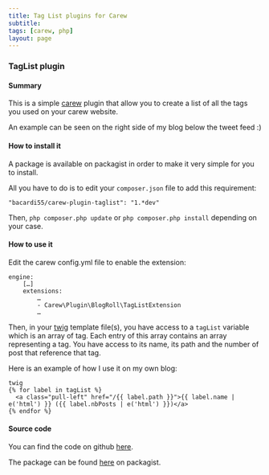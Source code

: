 ```yaml
---
title: Tag List plugins for Carew
subtitle:
tags: [carew, php]
layout: page
---
```


### TagList plugin

#### Summary
This is a simple [carew](http://carew.github.io) plugin that allow you to create a list of all the tags you used on your carew website.

An example can be seen on the right side of my blog below the tweet feed :)

#### How to install it

A package is available on packagist in order to make it very simple for you to install.

All you have to do is to edit your `composer.json` file to add this requirement:

    "bacardi55/carew-plugin-taglist": "1.*dev"

Then, `php composer.php update` or `php composer.php install` depending on your case.

#### How to use it

Edit the carew config.yml file to enable the extension:

    engine:
        […]
        extensions:
            …
            - Carew\Plugin\BlogRoll\TagListExtension
            …


Then, in your [twig](http://twig.sensiolabs.org) template file(s), you have access to a `tagList` variable which is an array of tag. Each entry of this array contains an array representing a tag. You have access to its name, its path and the number of post that reference that tag.

Here is an example of how I use it on my own blog:

    twig
    {% for label in tagList %}
      <a class="pull-left" href="/{{ label.path }}">{{ label.name | e('html') }} ({{ label.nbPosts | e('html') }})</a>
    {% endfor %}

#### Source code

You can find the code on github [here](https://github.com/bacardi55/carew-plugin-tagList).

The package can be found [here](https://packagist.org/packages/bacardi55/carew-plugin-tagList) on packagist.
